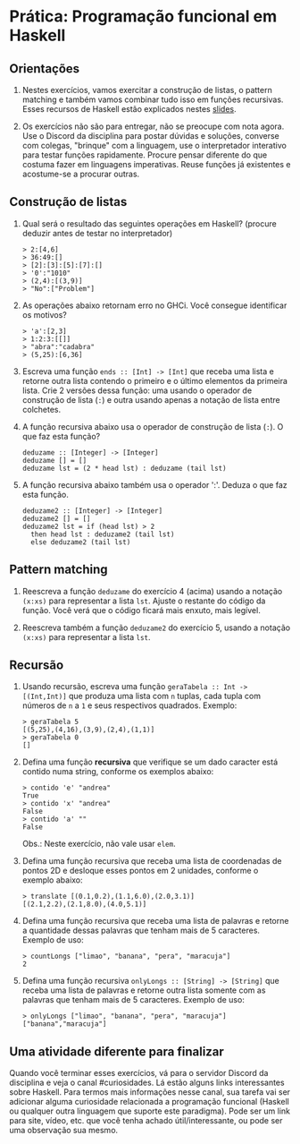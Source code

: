 # Prática: Programação funcional em Haskell


## Orientações

1. Nestes exercícios, vamos exercitar a construção de listas, o pattern matching e também vamos combinar tudo isso em funções recursivas. Esses recursos de Haskell estão explicados nestes [slides](https://docs.google.com/presentation/d/1CgQfX9IMbhj8Qmy7sUsxAmtXdxFqe47puFElN7JDobo/edit?usp=sharing). 


2. Os exercícios não são para entregar, não se preocupe com nota agora. Use o Discord da disciplina para postar dúvidas e soluções, converse com colegas, "brinque" com a linguagem, use o interpretador interativo para testar funções rapidamente. Procure pensar diferente do que costuma fazer em linguagens imperativas. Reuse funções já existentes e acostume-se a procurar outras.

## Construção de listas

1. Qual será o resultado das seguintes operações em Haskell? (procure deduzir antes de testar no interpretador)

   ```
   > 2:[4,6]
   > 36:49:[]
   > [2]:[3]:[5]:[7]:[]
   > '0':"1010"
   > (2,4):[(3,9)]
   > "No":["Problem"]
   ```
   
2. As operações abaixo retornam erro no GHCi. Você consegue identificar os motivos?

   ```
   > 'a':[2,3]
   > 1:2:3:[[]]
   > "abra":"cadabra"
   > (5,25):[6,36]
   ```
   
3. Escreva uma função `ends :: [Int] -> [Int]` que receba uma lista e retorne outra lista contendo o primeiro e o último elementos da primeira lista. Crie 2 versões dessa função: uma usando o operador de construção de lista (`:`) e outra usando apenas a notação de lista entre colchetes.

4. A função recursiva abaixo usa o operador de construção de lista (`:`). O que faz esta função?
   ```
   deduzame :: [Integer] -> [Integer]
   deduzame [] = []
   deduzame lst = (2 * head lst) : deduzame (tail lst)
   ```

5. A função recursiva abaixo também usa o operador ':'. Deduza o que faz esta função.
   ```
   deduzame2 :: [Integer] -> [Integer]
   deduzame2 [] = []
   deduzame2 lst = if (head lst) > 2
     then head lst : deduzame2 (tail lst) 
     else deduzame2 (tail lst)
   ```


## Pattern matching

1. Reescreva a função `deduzame` do exercício 4 (acima) usando a notação `(x:xs)` para representar a lista `lst`. Ajuste o restante do código da função. Você verá que o código ficará mais enxuto, mais legível.


2. Reescreva também a função `deduzame2` do exercício 5, usando a notação `(x:xs)` para representar a lista `lst`. 



## Recursão


1. Usando recursão, escreva uma função `geraTabela :: Int -> [(Int,Int)]` que produza uma lista com `n` tuplas, cada tupla com números de `n` a `1` e seus respectivos quadrados. Exemplo: 

   ```
   > geraTabela 5
   [(5,25),(4,16),(3,9),(2,4),(1,1)]
   > geraTabela 0
   []
   ```

2. Defina uma função **recursiva** que verifique se um dado caracter está contido numa string, conforme os exemplos abaixo:

   ```
   > contido 'e' "andrea"
   True
   > contido 'x' "andrea"
   False
   > contido 'a' ""
   False
   ```
   Obs.: Neste exercício, não vale usar `elem`.
   
   
3. Defina uma função recursiva que receba uma lista de coordenadas de pontos 2D e desloque esses pontos em 2 unidades, conforme o exemplo abaixo:

   ```
   > translate [(0.1,0.2),(1.1,6.0),(2.0,3.1)]
   [(2.1,2.2),(2.1,8.0),(4.0,5.1)]
   ```

4. Defina uma função recursiva que receba uma lista de palavras e retorne a quantidade dessas palavras que tenham mais de 5 caracteres. Exemplo de uso:
   ```
   > countLongs ["limao", "banana", "pera", "maracuja"]
   2
   ```

5. Defina uma função recursiva `onlyLongs :: [String] -> [String]` que receba uma lista de palavras e retorne outra lista somente com as palavras que tenham mais de 5 caracteres. Exemplo de uso: 
   ```
   > onlyLongs ["limao", "banana", "pera", "maracuja"]
   ["banana","maracuja"]
   ```


## Uma atividade diferente para finalizar

Quando você terminar esses exercícios, vá para o servidor Discord da disciplina e veja o canal \#curiosidades. Lá estão alguns links interessantes sobre Haskell. Para termos mais informações nesse canal, sua tarefa vai ser adicionar alguma curiosidade relacionada a programação funcional (Haskell ou qualquer outra linguagem que suporte este paradigma). Pode ser um link para site, vídeo, etc. que você tenha achado útil/interessante, ou pode ser uma observação sua mesmo.


